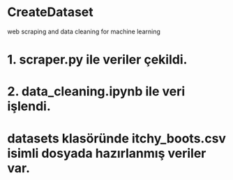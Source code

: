 # CreateDataset
web scraping and data cleaning for machine learning

# 1. scraper.py ile veriler çekildi.
# 2. data_cleaning.ipynb ile veri işlendi.
# datasets klasöründe itchy_boots.csv isimli dosyada hazırlanmış veriler var.



